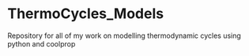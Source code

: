 # ThermoCycles_Models
Repository for all of my work on modelling thermodynamic cycles using python and coolprop
